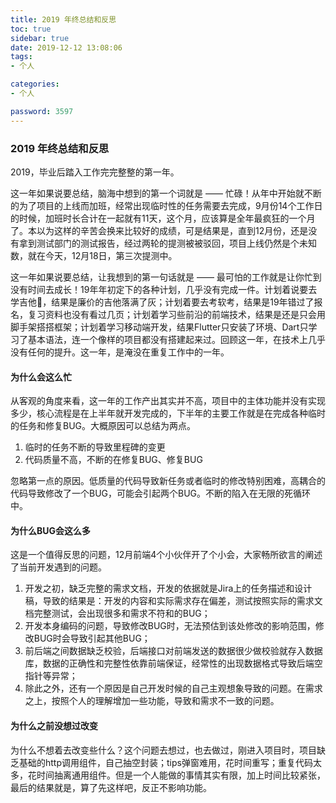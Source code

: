 ```yaml
---
title: 2019 年终总结和反思
toc: true
sidebar: true
date: 2019-12-12 13:08:06
tags:
- 个人

categories:
- 个人

password: 3597
---
```


### 2019 年终总结和反思

2019，毕业后踏入工作完完整整的第一年。

这一年如果说要总结，脑海中想到的第一个词就是 ——  忙碌！从年中开始就不断的为了项目的上线而加班，经常出现临时性的任务需要去完成，9月份14个工作日的时候，加班时长合计在一起就有11天，这个月，应该算是全年最疯狂的一个月了。本以为这样的辛苦会换来比较好的成绩，可是结果是，直到12月份，还是没有拿到测试部门的测试报告，经过两轮的提测被被驳回，项目上线仍然是个未知数，就在今天，12月18日，第三次提测中。

这一年如果说要总结，让我想到的第一句话就是 —— 最可怕的工作就是让你忙到没有时间去成长！19年年初定下的各种计划，几乎没有完成一件。计划着说要去学吉他🎸，结果是廉价的吉他落满了灰；计划着要去考软考，结果是19年错过了报名，复习资料也没有看过几页；计划着学习些前沿的前端技术，结果是还是只会用脚手架搭搭框架；计划着学习移动端开发，结果Flutter只安装了环境、Dart只学习了基本语法，连一个像样的项目都没有搭建起来过。回顾这一年，在技术上几乎没有任何的提升。这一年，是淹没在重复工作中的一年。

#### 为什么会这么忙

从客观的角度来看，这一年的工作产出其实并不高，项目中的主体功能并没有实现多少，核心流程是在上半年就开发完成的，下半年的主要工作就是在完成各种临时的任务和修复BUG。大概原因可以总结为两点。

1. 临时的任务不断的导致里程碑的变更
2. 代码质量不高，不断的在修复BUG、修复BUG

忽略第一点的原因。低质量的代码导致新任务或者临时的修改特别困难，高耦合的代码导致修改了一个BUG，可能会引起两个BUG。不断的陷入在无限的死循环中。

#### 为什么BUG会这么多

这是一个值得反思的问题，12月前端4个小伙伴开了个小会，大家畅所欲言的阐述了当前开发遇到的问题。

1. 开发之初，缺乏完整的需求文档，开发的依据就是Jira上的任务描述和设计稿，导致的结果是：开发的内容和实际需求存在偏差，测试按照实际的需求文档完整测试，会出现很多和需求不符和的BUG；
2. 开发本身编码的问题，导致修改BUG时，无法预估到该处修改的影响范围，修改BUG时会导致引起其他BUG；
3. 前后端之间数据缺乏校验，后端接口对前端发送的数据很少做校验就存入数据库，数据的正确性和完整性依靠前端保证，经常性的出现数据格式导致后端空指针等异常；
4. 除此之外，还有一个原因是自己开发时候的自己主观想象导致的问题。在需求之上，按照个人的理解增加一些功能，导致和需求不一致的问题。

#### 为什么之前没想过改变

为什么不想着去改变些什么？这个问题去想过，也去做过，刚进入项目时，项目缺乏基础的http调用组件，自己抽空封装；tips弹窗难用，花时间重写；重复代码太多，花时间抽离通用组件。但是一个人能做的事情其实有限，加上时间比较紧张，最后的结果就是，算了先这样吧，反正不影响功能。





